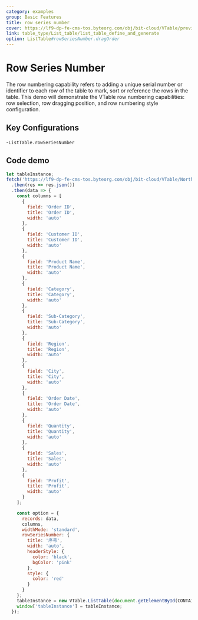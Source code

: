 ```yaml
---
category: examples
group: Basic Features
title: row series number
cover: https://lf9-dp-fe-cms-tos.byteorg.com/obj/bit-cloud/VTable/preview/row-series-number.png
link: table_type/List_table/list_table_define_and_generate
option: ListTable#rowSeriesNumber.dragOrder
---
```


# Row Series Number

The row numbering capability refers to adding a unique serial number or identifier to each row of the table to mark, sort or reference the rows in the table. This demo will demonstrate the VTable row numbering capabilities: row selection, row dragging position, and row numbering style configuration.

## Key Configurations

-`ListTable.rowSeriesNumber`

## Code demo

```javascript livedemo template=vtable
let tableInstance;
fetch('https://lf9-dp-fe-cms-tos.byteorg.com/obj/bit-cloud/VTable/North_American_Superstore_data.json')
  .then(res => res.json())
  .then(data => {
    const columns = [
      {
        field: 'Order ID',
        title: 'Order ID',
        width: 'auto'
      },
      {
        field: 'Customer ID',
        title: 'Customer ID',
        width: 'auto'
      },
      {
        field: 'Product Name',
        title: 'Product Name',
        width: 'auto'
      },
      {
        field: 'Category',
        title: 'Category',
        width: 'auto'
      },
      {
        field: 'Sub-Category',
        title: 'Sub-Category',
        width: 'auto'
      },
      {
        field: 'Region',
        title: 'Region',
        width: 'auto'
      },
      {
        field: 'City',
        title: 'City',
        width: 'auto'
      },
      {
        field: 'Order Date',
        title: 'Order Date',
        width: 'auto'
      },
      {
        field: 'Quantity',
        title: 'Quantity',
        width: 'auto'
      },
      {
        field: 'Sales',
        title: 'Sales',
        width: 'auto'
      },
      {
        field: 'Profit',
        title: 'Profit',
        width: 'auto'
      }
    ];

    const option = {
      records: data,
      columns,
      widthMode: 'standard',
      rowSeriesNumber: {
        title: '序号',
        width: 'auto',
        headerStyle: {
          color: 'black',
          bgColor: 'pink'
        },
        style: {
          color: 'red'
        }
      }
    };
    tableInstance = new VTable.ListTable(document.getElementById(CONTAINER_ID), option);
    window['tableInstance'] = tableInstance;
  });
```
